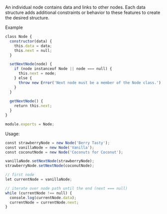 An individual node contains data and links to other nodes. Each data structure adds additional constraints or behavior to these features to create the desired structure.

Example
```js
class Node {
  constructor(data) {
    this.data = data;
    this.next = null;
  }

  setNextNode(node) {
    if (node instanceof Node || node === null) {
      this.next = node;
    } else {
      throw new Error('Next node must be a member of the Node class.');
    }
  }
  
  getNextNode() {
    return this.next;
  }
}

module.exports = Node;
```

Usage:
```js
const strawberryNode = new Node('Berry Tasty');
const vanillaNode = new Node('Vanilla');
const coconutNode = new Node('Coconuts for Coconut');

vanillaNode.setNextNode(strawberryNode);
strawberryNode.setNextNode(coconutNode);

// first node
let currentNode = vanillaNode;

// iterate over node path until the end (next === null)
while (currentNode !== null) {
  console.log(currentNode.data);
  currentNode = currentNode.next;
}
```